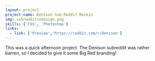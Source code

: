 ```yaml
---
layout: project
project-name: Denison Sub-Reddit Reskin
img: subredditredesign.png
skills: ['CSS', 'Photoshop']
links:
  - link: ['Preview','https://reddit.com/r/Denison']
---
```


This was a quick afternoon project. The Denison subreddit was rather barren, so I decided to give it some Big Red branding!

